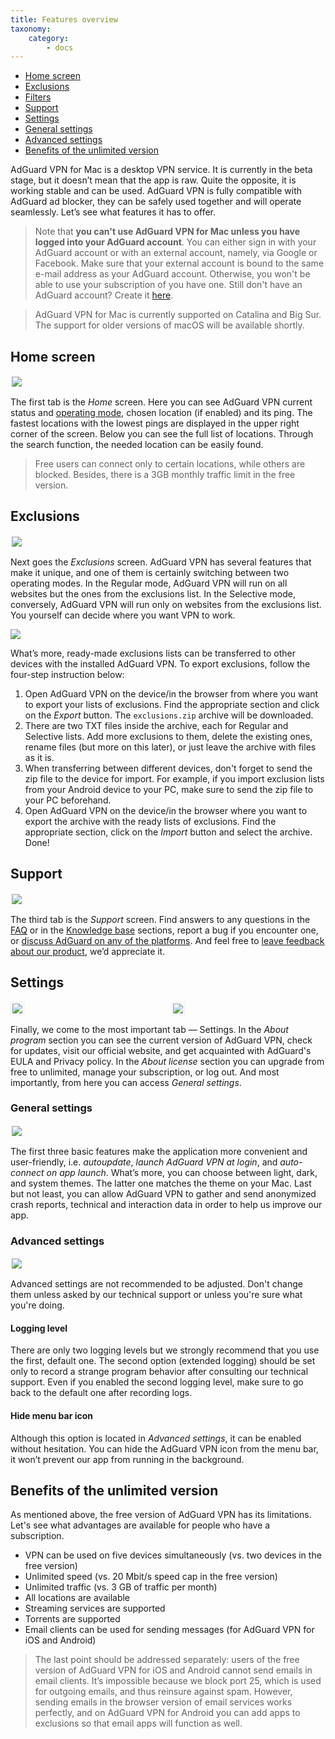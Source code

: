 ```yaml
---
title: Features overview
taxonomy:
    category:
        - docs
---
```


* [Home screen](#home)
* [Exclusions](#content-blockers)
* [Filters](#filters)
* [Support](#support)
* [Settings](#settings)
* 	 [General settings](#general-settings)
*	 [Advanced settings](#advanced-settings)
* [Benefits of the unlimited version](#unlimited)

AdGuard VPN for Mac is a desktop VPN service. It is currently in the beta stage, but it doesn’t mean that the app is raw. Quite the opposite, it is working stable and can be used. AdGuard VPN is fully compatible with AdGuard ad blocker, they can be safely used together and will operate seamlessly. Let’s see what features it has to offer.

> Note that **you can't use AdGuard VPN for Mac unless you have logged into your AdGuard account**. You can either sign in with your AdGuard account or with an external account, namely, via Google or Facebook. Make sure that your external account is bound to the same e-mail address as your AdGuard account. Otherwise, you won't be able to use your subscription of you have one. 
Still don't have an AdGuard account? Create it [here](https://auth.adguard.com/registration.html).
 
> AdGuard VPN for Mac is currently supported on Catalina and Big Sur. The support for older versions of macOS will be available shortly.

<a id="home"></a>
## Home screen

<img src="https://cdn.adguard.com/public/Adguard/Blog/mac-vpn-main.png" style="border: 0px solid #efefef; max-height: 700px; max-width: 800px; padding: 2px;">

The first tab is the *Home* screen. Here you can see AdGuard VPN current status and [operating mode](#exclusions), chosen location (if enabled) and its ping. The fastest locations with the lowest pings are displayed in the upper right corner of the screen. Below you can see the full list of locations. Through the search function, the needed location can be easily found. 

> Free users can connect only to certain locations, while others are blocked. Besides, there is a 3GB monthly traffic limit in the free version.

<a id="exclusions"></a>
## Exclusions

<img src="https://cdn.adguard.com/public/Adguard/Blog/vpn/release/VPN_for_Mac/exclusions.png" style="border: 0px solid #efefef; max-height: 700px; max-width: 800px; padding: 2px;">

Next goes the *Exclusions* screen. AdGuard VPN has several features that make it unique, and one of them is certainly switching between two operating modes. In the Regular mode, AdGuard VPN will run on all websites but the ones from the exclusions list. In the Selective mode, conversely, AdGuard VPN will run only on websites from the exclusions list. You yourself can decide where you want VPN to work.

<img src="https://cdn.adguard.com/public/Adguard/Blog/vpn_export_exclusions.png?" style="max-width: 700px" /><p align="center">

What’s more, ready-made exclusions lists can be transferred to other devices with the installed AdGuard VPN. To export exclusions, follow the four-step instruction below:

1. Open AdGuard VPN on the device/in the browser from where you want to export your lists of exclusions. Find the appropriate section and click on the *Export* button. The `exclusions.zip` archive will be downloaded.
2. There are two TXT files inside the archive, each for Regular and Selective lists. Add more exclusions to them, delete the existing ones, rename files (but more on this later), or just leave the archive with files as it is.
3. When transferring between different devices, don't forget to send the zip file to the device for import. For example, if you import exclusion lists from your Android device to your PC, make sure to send the zip file to your PC beforehand.
4. Open AdGuard VPN on the device/in the browser where you want to export the archive with the ready lists of exclusions. Find the appropriate section, click on the *Import* button and select the archive. Done!

<a id="support"></a>
## Support

<img src="https://cdn.adguard.com/public/Adguard/Blog/vpn/release/VPN_for_Mac/support.png" style="border: 0px solid #efefef; max-height: 700px; max-width: 800px; padding: 2px;">

The third tab is the *Support* screen. Find answers to any questions in the [FAQ](https://adguard-vpn.com/en/welcome.html#faq) or in the [Knowledge base](https://kb.adguard-vpn.com/en) sections, report a bug if you encounter one, or [discuss AdGuard on any of the platforms](https://adguard.com/en/discuss.html). And feel free to [leave feedback about our product](https://surveys.adguard.com/en/vpn_mac/form.html), we’d appreciate it. 
 
<a id="settings"></a> 
## Settings

<div style="display:flex">
     <div style="flex:1;padding-right:5px;">
          <img src="https://cdn.adguard.com/public/Adguard/Blog/vpn/release/VPN_for_Mac/settings.png" style="border: 1px solid #efefef; max-width: 350px; padding: 2px;">
     </div>
     <div style="flex:1;padding-left:5px;">
          <img src="https://cdn.adguard.com/public/Adguard/Blog/vpn/release/VPN_for_Mac/about-program.png" style="border: 1px solid #efefef; max-width: 350px; padding: 2px;">
     </div>
</div>

Finally, we come to the most important tab — Settings. In the *About program* section you can see the current version of AdGuard VPN, check for updates, visit our official website, and get acquainted with AdGuard's EULA and Privacy policy. In the *About license* section you can upgrade from free to unlimited, manage your subscription, or log out. And most importantly, from here you can access *General settings*.

<a id="general-settings"></a>
### General settings

<img src="https://cdn.adguard.com/public/Adguard/Blog/vpn/release/VPN_for_Mac/general-settings.png" style="border: 0px solid #efefef; max-height: 700px; max-width: 800px; padding: 2px;">

The first three basic features make the application more convenient and user-friendly, i.e. *autoupdate*, *launch AdGuard VPN at login*, and *auto-connect on app launch*. What’s more, you can choose between light, dark, and system themes. The latter one matches the theme on your Mac. Last but not least, you can allow AdGuard VPN to gather and send anonymized crash reports, technical and interaction data in order to help us improve our app.

<a id="general-settings"></a>
### Advanced settings

<img src="https://cdn.adguard.com/public/Adguard/Blog/vpn/release/VPN_for_Mac/advanced-settings.png" style="border: 0px solid #efefef; max-height: 700px; max-width: 800px; padding: 2px;">

Advanced settings are not recommended to be adjusted. Don't change them unless asked by our technical support or unless you're sure what you're doing.

#### Logging level
There are only two logging levels but we strongly recommend that you use the first, default one. The second option (extended logging) should be set only to record a strange program behavior after consulting our technical support. Even if you enabled  the second logging level, make sure to go back to the default one after recording logs.

#### Hide menu bar icon 
Although this option is located in *Advanced settings*, it can be enabled without hesitation. You can hide the AdGuard VPN icon from the menu bar, it won’t prevent our app from running in the background.

<a id="unlimited"></a>
## Benefits of the unlimited version
As mentioned above, the free version of AdGuard VPN has its limitations. Let's see what advantages are available for people who have a subscription.

 * VPN can be used on five devices simultaneously (vs. two devices in the free version)
 * Unlimited speed (vs. 20 Mbit/s speed cap in the free version) 
 * Unlimited traffic (vs. 3 GB of traffic per month)
 * All locations are available
 * Streaming services are supported
 * Torrents are supported
 * Email clients can be used for sending messages (for AdGuard VPN for iOS and Android)

> The last point should be addressed separately: users of the free version of AdGuard VPN for iOS and Android cannot send emails in email clients. It’s impossible because we block port 25, which is used for outgoing emails, and thus reinsure against spam. However, sending emails in the browser version of email services works perfectly, and on AdGuard VPN for Android you can add apps to exclusions so that email apps will function as well.